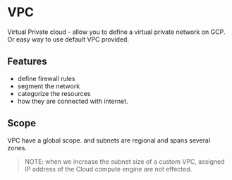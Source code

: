 # VPC

Virtual Private cloud - allow you to define a virtual private network on GCP. Or easy way to use default VPC provided.

## Features

- define firewall rules
- segment the network
- categorize the resources
- how they are connected with internet.

## Scope

VPC have a global scope. and subnets are regional and spans several zones.

> NOTE: when we increase the subnet size of a custom VPC, assigned IP address of the Cloud compute engine are not effected.
